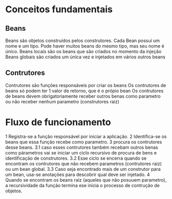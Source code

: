 # Conceitos fundamentais

## Beans
Beans são objetos construídos pelos construtores.
Cada Bean possuí um nome e um tipo.
Pode haver muitos beans do mesmo tipo, mas seu nome é único.
Beans locais são os beans que são criados no momento da injeção
Beans globais são criados um única vez e injetados em vários outros beans

## Contrutores
Contrutores são funções responsáveis por criar os beans
Os contrutores de beans só podem ter 1 valor de retorno, que é o própio bean
Os contrutores de beans devem obrigatoriamente receber outros benas como parametro ou não receber nenhum parametro (construtores raiz)

# Fluxo de funcionamento
1 Registra-se a função responsável por iniciar a aplicação.
2 Identifica-se os beans que essa função recebe como parametro.
3 procura os contrutores desse beans.
3.1 caso esses contrutores também recebam outros benas como párametros vai se iniciar um ciclo recursivo de procura de bens e identificação de construtores.
3.2 Esse ciclo se encerra quando se encontram os contrutores que não recebem parametros (contrutores raiz) ou um bean global.
3.3 Caso seja encontrado mais de um construtor para um bean, usa-se anotações para descobrir qual deve ser injetado.
4 Quando se encontram os beans raiz (aqueles que não posuuem parametro), a recursividade da função termina ese inicia o processo de contrução de objetos.